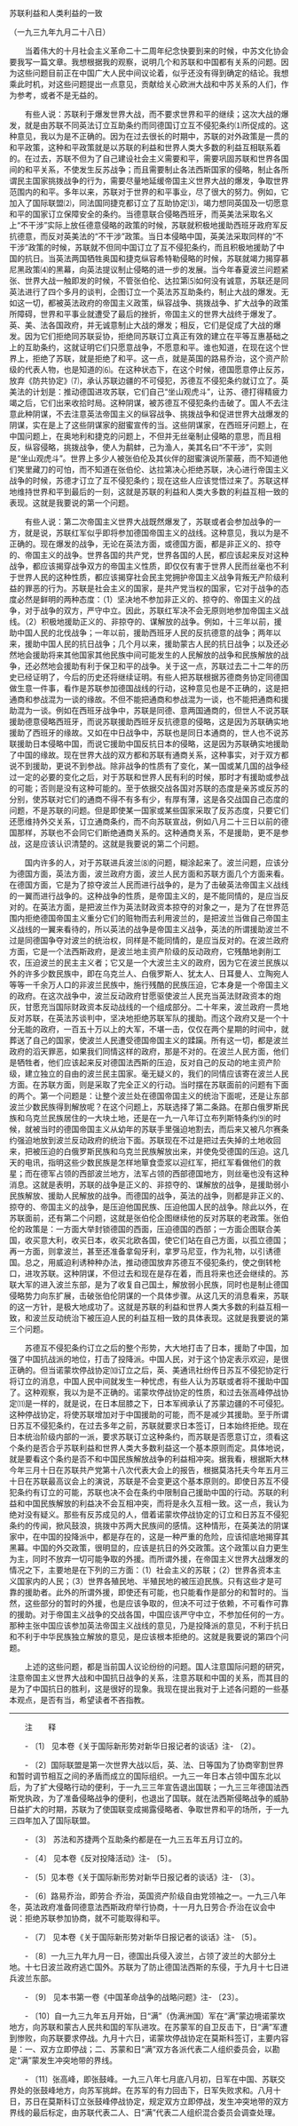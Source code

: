 苏联利益和人类利益的一致

（一九三九年九月二十八日）



　　当着伟大的十月社会主义革命二十二周年纪念快要到来的时候，中苏文化协会要我写一篇文章。我想根据我的观察，说明几个和苏联和中国都有关系的问题。因为这些问题目前正在中国广大人民中间议论着，似乎还没有得到确定的结论。我想乘此时机，对这些问题提出一点意见，贡献给关心欧洲大战和中苏关系的人们，作为参考，或者不是无益的。 

　　有些人说：苏联利于爆发世界大战，而不要求世界和平的继续；这次大战的爆发，就是由苏联不同英法订立互助条约而同德国订立互不侵犯条约⑴所促成的。这种意见，我以为是不正确的。因为在过去很长的时期中，苏联的对外政策是一贯的和平政策，这种和平政策就是以苏联的利益和世界人类大多数的利益互相联系着的。在过去，苏联不但为了自己建设社会主义需要和平，需要巩固苏联和世界各国间的和平关系，不使发生反苏战争；而且需要制止各法西斯国家的侵略，制止各所谓民主国家挑拨战争的行为，需要尽量地延缓帝国主义世界大战的爆发，争取世界范围内的和平。多年以来，苏联对于世界的和平事业，尽了很大的努力。例如，它加入了国际联盟⑵，同法国同捷克都订立了互助协定⑶，竭力想同英国及一切愿意和平的国家订立保障安全的条约。当德意联合侵略西班牙，而英美法采取名义上“不干涉”实际上放任德意侵略的政策的时候，苏联就积极地援助西班牙政府军反抗德意，而反对英美法的“不干涉”政策。当日本侵略中国，英美法采取同样的“不干涉”政策的时候，苏联就不但同中国订立了互不侵犯条约，而且积极地援助了中国的抗日。当英法两国牺牲奥国和捷克纵容希特勒侵略的时候，苏联就竭力揭穿慕尼黑政策⑷的黑幕，向英法提议制止侵略的进一步的发展。当今年春夏波兰问题紧张、世界大战一触即发的时候，不管张伯伦、达拉第⑸如何没有诚意，苏联还是同英法进行了四个多月的谈判，企图订立一个英法苏互助条约，制止大战的爆发。无如这一切，都被英法政府的帝国主义政策，纵容战争、挑拨战争、扩大战争的政策所障碍，世界和平事业就遭受了最后的挫折，帝国主义的世界大战终于爆发了。英、美、法各国政府，并无诚意制止大战的爆发；相反，它们是促成了大战的爆发。因为它们拒绝同苏联妥协，拒绝同苏联订立真正有效的建立在平等互惠基础之上的互助条约，这就证明它们只愿意战争，不愿意和平。谁也知道，在现在这个世界上，拒绝了苏联，就是拒绝了和平。这一点，就是英国的路易乔治，这个资产阶级的代表人物，也是知道的⑹。在这种状态下，在这个时候，德国愿意停止反苏，放弃《防共协定》⑺，承认苏联边疆的不可侵犯，苏德互不侵犯条约就订立了。英美法的计划是：推动德国进攻苏联，它们自己“坐山观虎斗”，让苏、德打得精疲力竭之后，它们出来收拾时局。这种阴谋，被苏德互不侵犯条约击破了。国人不去注意此种阴谋，不去注意英法帝国主义的纵容战争、挑拨战争和促进世界大战爆发的阴谋，实在是上了这些阴谋家的甜蜜宣传的当。这些阴谋家，在西班牙问题上，在中国问题上，在奥地利和捷克的问题上，不但并无丝毫制止侵略的意思，而且相反，纵容侵略，挑拨战争，使人为鹬蚌，己为渔人，美其名曰“不干涉”，实则是“坐山观虎斗”。世界上多少人被张伯伦及其伙伴的甜蜜演说所蒙蔽，而不知道他们笑里藏刀的可怕，而不知道在张伯伦、达拉第决心拒绝苏联，决心进行帝国主义战争的时候，苏德才订立了互不侵犯条约；现在这些人应该觉悟过来了。苏联这样地维持世界和平到最后的一刻，这就是苏联的利益和人类大多数的利益互相一致的表现。这就是我要说的第一个问题。 

　　有些人说：第二次帝国主义世界大战既然爆发了，苏联或者会参加战争的一方，就是说，苏联红军似乎即将参加德国帝国主义的战线。这种意见，我以为是不正确的。现在爆发的战争，无论在英法方面，或德国方面，都是非正义的、掠夺的、帝国主义的战争。世界各国的共产党，世界各国的人民，都应该起来反对这种战争，都应该揭穿战争双方的帝国主义性质，即仅仅有害于世界人民而丝毫也不利于世界人民的这种性质，都应该揭穿社会民主党拥护帝国主义战争背叛无产阶级利益的罪恶的行为。苏联是社会主义的国家，是共产党当权的国家，它对于战争的态度必然是鲜明的两种态度：（1）坚决地不参加非正义的、掠夺的、帝国主义的战争，对于战争的双方，严守中立。因此，苏联红军决不会无原则地参加帝国主义战线。（2）积极地援助正义的、非掠夺的、谋解放的战争。例如，十三年以前，援助中国人民的北伐战争；一年以前，援助西班牙人民的反抗德意的战争；两年以来，援助中国人民的抗日战争；几个月以来，援助蒙古人民的抗日战争；以及还必然地会援助将来其他国家其他民族中间可能发生的人民解放的战争和民族解放的战争，还必然地会援助有利于保卫和平的战争。关于这一点，苏联过去二十二年的历史已经证明了，今后的历史还将继续证明。有些人把苏联根据苏德商务协定同德国做生意一件事，看作是苏联参加德国战线的行动，这种意见也是不正确的，这是把通商和参战混为一谈的缘故。不但不能把通商和参战混为一谈，也不能把通商和援助混为一谈。例如在西班牙战争中，苏联是同德、意两国通商的，但世人不说苏联援助德意侵略西班牙，而说苏联援助西班牙反抗德意的侵略，这是因为苏联确实地援助了西班牙的缘故。又如在中日战争中，苏联也是同日本通商的，世人也不说苏联援助日本侵略中国，而说它援助中国反抗日本的侵略，这是因为苏联确实地援助了中国的缘故。现在世界大战的双方都和苏联有通商关系，这种事实，对于双方都说不到援助，更说不到参战。除非战争的性质有了变化，某一国或某几国的战争经过一定的必要的变化之后，对于苏联和世界人民有利的时候，那时才有援助或参战的可能；否则是没有这种可能的。至于依据交战各国对苏联的态度是亲苏或反苏的分别，使苏联对它们的通商不得不有多有少，有厚有薄，这是各交战国自己态度的问题，不是苏联的问题。但是即使某一国家或某些国家采取了反苏态度，只要它们还愿维持外交关系，订立通商条约，而不向苏联宣战，例如八月二十三日以前的德国那样，苏联也不会同它们断绝通商关系的。这种通商关系，不是援助，更不是参战，这是应该认识清楚的。这就是我要说的第二个问题。 

　　国内许多的人，对于苏联进兵波兰⑻的问题，糊涂起来了。波兰问题，应该分为德国方面，英法方面，波兰政府方面，波兰人民方面和苏联方面几个方面来看。在德国方面，它是为了掠夺波兰人民而进行战争的，是为了击破英法帝国主义战线的一翼而进行战争的。这种战争的性质，是帝国主义的，是不能同情的，是应当反对的。在英法方面，是把波兰作为英法财政资本掠夺的对象之一，是为了在世界范围内拒绝德国帝国主义重分它们的赃物而去利用波兰的，是把波兰当做自己帝国主义战线的一翼来看待的，所以英法的战争是帝国主义战争，英法的所谓援助波兰不过是同德国争夺对波兰的统治权，同样是不能同情的，是应当反对的。在波兰政府方面，它是一个法西斯政府，是波兰地主资产阶级的反动政府，它残酷地剥削工农，压迫波兰的民主主义者；它又是一个大波兰主义的政府，因为它在波兰民族以外的许多少数民族中，即在乌克兰人、白俄罗斯人、犹太人、日耳曼人、立陶宛人等等一千余万人口的非波兰民族中，施行残酷的民族压迫，它本身是一个帝国主义的政府。在这次战争中，波兰反动政府甘愿驱使波兰人民充当英法财政资本的炮灰，甘愿充当国际财政资本反动战线的一个组成部分。二十年来，波兰政府一贯地反对苏联，在英法苏谈判中，坚决地拒绝苏联军队的援助。而这个政府又是一个十分无能的政府，一百五十万以上的大军，不堪一击，仅仅在两个星期的时间中，就葬送了自己的国家，使波兰人民遭受德国帝国主义的蹂躏。所有这一切，都是波兰政府的滔天罪恶，如果我们同情这样的政府，那是不对的。在波兰人民方面，他们是牺牲者，他们应该起来反对德国法西斯的压迫，反对自己的反动的地主资产阶级，建立独立的自由的波兰民主国家。毫无疑义的，我们的同情应该寄在波兰人民方面。在苏联方面，则是采取了完全正义的行动。当时摆在苏联面前的问题有下面的两个。第一个问题是：让整个波兰处在德国帝国主义的统治下面呢，还是让东部波兰少数民族得到解放呢？在这个问题上，苏联选择了第二条路。在那白俄罗斯民族和乌克兰民族居住的一大块土地，还是在一九一八年订立布列斯特条约⑼的时候，就被当时的德国帝国主义从幼年的苏联手里强迫地割去，而后来又被凡尔赛条约强迫地放到波兰反动政府的统治下面。苏联现在不过是把过去失掉的土地收回来，把被压迫的白俄罗斯民族和乌克兰民族解放出来，并使免受德国的压迫。这几天的电讯，指明这些少数民族是怎样地箪食壶浆以迎红军，把红军看做他们的救星；而在德军占领的西部波兰地方，法军占领的西部德国地方，则丝毫也没有这种消息。这就是表明，苏联的战争是正义的、非掠夺的、谋解放的战争，是援助弱小民族解放、援助人民解放的战争。而德国的战争，英法的战争，则都是非正义的、掠夺的、帝国主义的战争，是压迫他国民族、压迫他国人民的战争。除此以外，在苏联面前，还有第二个问题，这就是张伯伦企图继续他的反对苏联的老政策。张伯伦的政策是：一方面大举封锁德国的西面，压迫德国的西部；一方面企图联合美国，收买意大利，收买日本，收买北欧各国，使它们站在自己方面，以孤立德国；再一方面，则拿波兰，甚至还准备拿匈牙利，拿罗马尼亚，作为礼物，以引诱德国。总之，用威迫利诱种种办法，推动德国放弃苏德互不侵犯条约，使之倒转枪口，进攻苏联。这种阴谋，不但过去和现在是存在着，而且将来也还会继续的。苏联大军的进入波兰东部，是为了收复自己国土，解放弱小民族，同时也是制止德国侵略势力向东扩展，击破张伯伦阴谋的一个具体步骤。从这几天的消息看来，苏联的这一方针，是极大地成功了。这就是苏联的利益和世界人类大多数的利益互相一致，和波兰反动统治下被压迫人民的利益互相一致的具体表现。这就是我要说的第三个问题。 

　　苏德互不侵犯条约订立之后的整个形势，大大地打击了日本，援助了中国，加强了中国抗战派的地位，打击了投降派。中国人民，对于这个协定表示欢迎，是很正确的。但当诺蒙坎停战协定⑽订立之后，英、美通讯社纷传日苏互不侵犯协定行将订立的消息，中国人民中间就发生一种忧虑，有些人认为苏联或者将不援助中国了。这种观察，我以为是不正确的。诺蒙坎停战协定的性质，和过去张高峰停战协定⑾是一样的，就是说，在日本屈膝之下，日本军阀承认了苏蒙边疆的不可侵犯。这种停战协定，将使苏联增加对于中国援助的可能，而不是减少其援助。至于所谓日苏互不侵犯条约，在过去多年之前，苏联就要求日本签订，日本始终拒绝。现在日本统治阶级内部的一派，要求苏联订立这种条约，而苏联是否愿意订立，须看这个条约是否合乎苏联利益和世界人类大多数利益这一个基本原则而定。具体地说，就是要看这个条约是否不和中国民族解放战争的利益相冲突。据我看，根据斯大林今年三月十日在苏联共产党第十八次代表大会上的报告，根据莫洛托夫今年五月三十日在苏联最高议会上的演说，苏联是不会变更这个基本原则的。即使日苏互不侵犯条约有订立的可能，苏联也决不会在条约中限制自己援助中国的行动。苏联的利益和中国民族解放的利益决不会互相冲突，而将是永久互相一致。这一点，我认为绝对没有疑义。那些有反苏成见的人，借着诺蒙坎停战协定的订立和日苏互不侵犯条约的传闻，掀风鼓浪，挑拨中苏两大民族间的感情。这种情形，在英美法的阴谋家中，在中国的投降派中，都是存在的，这是一种严重的危险，应该彻底地揭穿其黑幕。中国的外交政策，很明显的，应该是抗日的外交政策。这个政策以自力更生为主，同时不放弃一切可能争取的外援。而所谓外援，在帝国主义世界大战爆发的情况之下，主要地是在下列的三方面：（1）社会主义的苏联；（2）世界各资本主义国家内的人民；（3）世界各殖民地、半殖民地的被压迫民族。只有这些才是可靠的援助者。此外的所谓外援，即使还有可能，也只能看作是部分的和暂时的。当然，这些部分的暂时的外援，也是应该争取的，但决不可过于依赖，不可看作可靠的援助。对于帝国主义战争的交战各国，中国应该严守中立，不参加任何的一方。那种主张中国应该参加英法帝国主义战线的意见，乃是投降派的意见，不利于抗日和不利于中华民族独立解放的意见，是应该根本拒绝的。这就是我要说的第四个问题。 

　　上述的这些问题，都是当前国人议论纷纷的问题。国人注意国际问题的研究，注意帝国主义世界大战和中国抗日战争的关系，注意苏联和中国的关系，而其目的是为了中国抗日的胜利，这是很好的现象。我现在提出我对于上述各问题的一些基本观点，是否有当，希望读者不吝指教。 





------------------

　　注　　释 

　　- 〔1〕 见本卷《关于国际新形势对新华日报记者的谈话》注- 〔2〕。 

　　- 〔2〕国际联盟是第一次世界大战以后，英、法、日等国为了协商宰割世界和暂时调节相互之间的矛盾而成立的国际组织。一九三一年日本占领中国东北以后，为了扩大侵略行动的便利，于一九三三年宣告退出国联；一九三三年德国法西斯党执政，为了准备侵略战争的便利，也退出了国联。就在法西斯侵略战争的威胁日益扩大的时期，苏联为了使国联变成揭露侵略者、争取世界和平的场所，于一九三四年加入了国际联盟。 

　　- 〔3〕 苏法和苏捷两个互助条约都是在一九三五年五月订立的。 

　　- 〔4〕 见本卷《反对投降活动》注- 〔5〕。 

　　- 〔5〕见本卷《关于国际新形势对新华日报记者的谈话》注- 〔3〕。 

　　- 〔6〕路易乔治，即劳合·乔治，英国资产阶级自由党领袖之一。一九三八年冬，英法政府准备同德意法西斯政府举行协商，十一月九日劳合·乔治在议会中说：拒绝苏联参加协商，就不可能取得和平。 

　　- 〔7〕 见本卷《关于国际新形势对新华日报记者的谈话》注- 〔5〕。 

　　- 〔8〕一九三九年九月一日，德国出兵侵入波兰，占领了波兰的大部分土地。十七日波兰政府逃亡国外。苏联为了防止德国法西斯的东侵，于九月十七日进兵波兰东部。 

　　- 〔9〕 见本书第一卷《中国革命战争的战略问题》注- 〔23〕。 

　　- 〔10〕自一九三九年五月开始，日“满”（伪满洲国）军在“满”蒙边境诺蒙坎地方，向苏联和蒙古人民共和国的军队进攻。在苏蒙军的自卫反击下，日“满”军遭到惨败，向苏联要求停战。九月十六日，诺蒙坎停战协定在莫斯科签订，主要内容是：一、双方立即停战；二、苏蒙和日“满”双方各派代表二人组织委员会，以勘定“满”蒙发生冲突地带的界线。 

　　- 〔11〕张高峰，即张鼓峰。一九三八年七月底八月初，日军在中国、苏联交界处的张鼓峰地方，向苏军挑衅。在苏军的有力回击下，日军失败求和。八月十日，苏日在莫斯科订立张鼓峰停战协定，规定双方立即停战，发生冲突地带的双方界线的最后标定，由苏联代表二人、日“满”代表二人组织混合委员会调查处理。 


